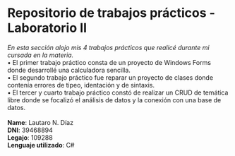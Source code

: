 # Repositorio de trabajos prácticos - Laboratorio II
<i>En esta sección alojo mis 4 trabajos prácticos que realicé durante mi cursada en la materia.</i></br>
• El primer trabajo práctico consta de un proyecto de Windows Forms donde desarrollé una calculadora sencilla.</br>
• El segundo trabajo práctico fue reparar un proyecto de clases donde contenía errores de tipeo, identación y de sintaxis.</br>
• El tercer y cuarto trabajo práctico constó de realizar un CRUD de temática libre donde se focalizó el análisis de datos y la conexión con una base de datos.</br>
</br>
<b>Name</b>: Lautaro N. Díaz</br>
<b>DNI</b>: 39468894</br>
<b>Legajo</b>: 109288</br>
<b>Lenguaje utilizado</b>: C#</br>
</br>

